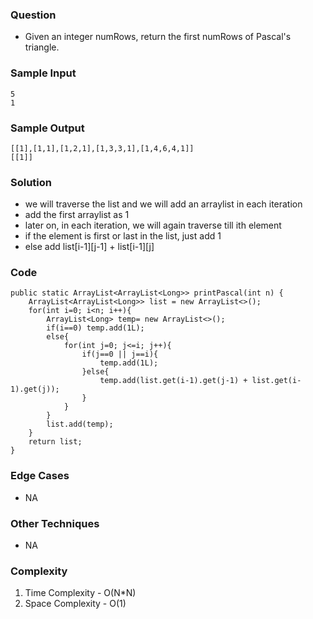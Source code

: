### Question
- Given an integer numRows, return the first numRows of Pascal's triangle.

### Sample Input
    5
    1

### Sample Output
    [[1],[1,1],[1,2,1],[1,3,3,1],[1,4,6,4,1]]
    [[1]]

### Solution
- we will traverse the list and we will add an arraylist in each iteration
- add the first arraylist as 1
- later on, in each iteration, we will again traverse till ith element
- if the element is first or last in the list, just add 1
- else add list[i-1][j-1] + list[i-1][j]

### Code
    public static ArrayList<ArrayList<Long>> printPascal(int n) {
        ArrayList<ArrayList<Long>> list = new ArrayList<>();
        for(int i=0; i<n; i++){
            ArrayList<Long> temp= new ArrayList<>();
            if(i==0) temp.add(1L);
            else{
                for(int j=0; j<=i; j++){
                    if(j==0 || j==i){
                        temp.add(1L);
                    }else{
                        temp.add(list.get(i-1).get(j-1) + list.get(i-1).get(j));
                    }
                }
            }
            list.add(temp);
        }
        return list;
    }

### Edge Cases
- NA

### Other Techniques
- NA

### Complexity
1. Time Complexity - O(N*N)
2. Space Complexity - O(1)